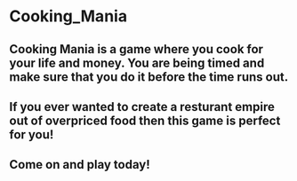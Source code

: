 # Cooking_Mania 

## Cooking Mania is a game where you cook for your life and money. You are being timed and make sure that you do it before the time runs out. 
## If you ever wanted to create a resturant empire out of overpriced food then this game is perfect for you!
## Come on and play today!
